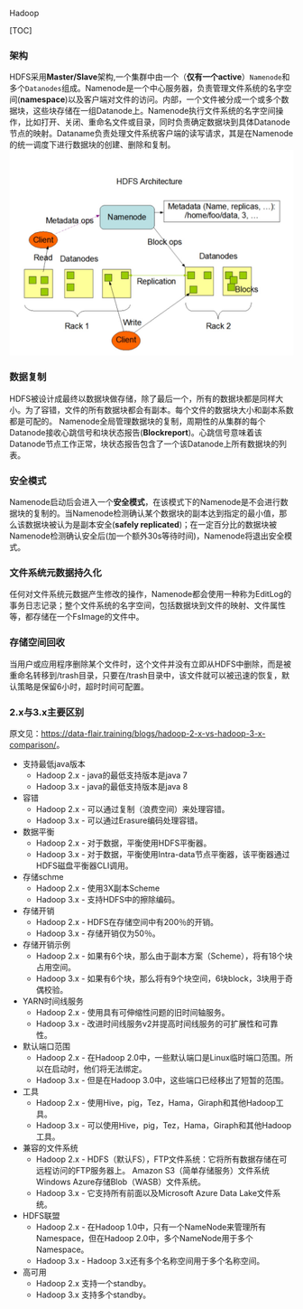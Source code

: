 Hadoop

[TOC]
### 架构
HDFS采用**Master/Slave**架构,一个集群中由一个（**仅有一个active**）`Namenode`和多个`Datanodes`组成。Namenode是一个中心服务器，负责管理文件系统的名字空间(**namespace**)以及客户端对文件的访问。内部，一个文件被分成一个或多个数据块，这些块存储在一组Datanode上。Namenode执行文件系统的名字空间操作，比如打开、关闭、重命名文件或目录，同时负责确定数据块到具体Datanode节点的映射。Dataname负责处理文件系统客户端的读写请求，其是在Namenode的统一调度下进行数据块的创建、删除和复制。
![-w715](media/15415623668517/15415630206483.jpg)

### 数据复制
HDFS被设计成最终以数据块做存储，除了最后一个，所有的数据块都是同样大小。为了容错，文件的所有数据块都会有副本。每个文件的数据块大小和副本系数都是可配的。
Namenode全局管理数据块的复制，周期性的从集群的每个Datanode接收心跳信号和块状态报告(**Blockreport**)。心跳信号意味着该Datanode节点工作正常，块状态报告包含了一个该Datanode上所有数据块的列表。
### 安全模式
Namenode启动后会进入一个**安全模式**，在该模式下的Namenode是不会进行数据块的复制的。当Namenode检测确认某个数据块的副本达到指定的最小值，那么该数据块被认为是副本安全(**safely replicated**)；在一定百分比的数据块被Namenode检测确认安全后(加一个额外30s等待时间)，Namenode将退出安全模式。
### 文件系统元数据持久化
任何对文件系统元数据产生修改的操作，Namenode都会使用一种称为EditLog的事务日志记录；整个文件系统的名字空间，包括数据块到文件的映射、文件属性等，都存储在一个FsImage的文件中。  
### 存储空间回收
当用户或应用程序删除某个文件时，这个文件并没有立即从HDFS中删除，而是被重命名转移到/trash目录，只要在/trash目录中，该文件就可以被迅速的恢复，默认策略是保留6小时，超时时间可配置。                                                                                                                                                                                      



### 2.x与3.x主要区别
原文见：<https://data-flair.training/blogs/hadoop-2-x-vs-hadoop-3-x-comparison/>。  

* 支持最低java版本
    - Hadoop 2.x - java的最低支持版本是java 7
    - Hadoop 3.x - java的最低支持版本是java 8
* 容错
    - Hadoop 2.x - 可以通过复制（浪费空间）来处理容错。
    - Hadoop 3.x - 可以通过Erasure编码处理容错。
* 数据平衡
    - Hadoop 2.x - 对于数据，平衡使用HDFS平衡器。
    - Hadoop 3.x - 对于数据，平衡使用Intra-data节点平衡器，该平衡器通过HDFS磁盘平衡器CLI调用。
* 存储schme
    - Hadoop 2.x - 使用3X副本Scheme
    - Hadoop 3.x - 支持HDFS中的擦除编码。
* 存储开销
    - Hadoop 2.x - HDFS在存储空间中有200％的开销。
    - Hadoop 3.x - 存储开销仅为50％。
* 存储开销示例
    - Hadoop 2.x - 如果有6个块，那么由于副本方案（Scheme），将有18个块占用空间。
    - Hadoop 3.x - 如果有6个块，那么将有9个块空间，6块block，3块用于奇偶校验。
* YARN时间线服务
    - Hadoop 2.x - 使用具有可伸缩性问题的旧时间轴服务。
    - Hadoop 3.x - 改进时间线服务v2并提高时间线服务的可扩展性和可靠性。
* 默认端口范围
    - Hadoop 2.x - 在Hadoop 2.0中，一些默认端口是Linux临时端口范围。所以在启动时，他们将无法绑定。
    - Hadoop 3.x - 但是在Hadoop 3.0中，这些端口已经移出了短暂的范围。
* 工具
    - Hadoop 2.x - 使用Hive，pig，Tez，Hama，Giraph和其他Hadoop工具。
    - Hadoop 3.x - 可以使用Hive，pig，Tez，Hama，Giraph和其他Hadoop工具。
* 兼容的文件系统
    - Hadoop 2.x - HDFS（默认FS），FTP文件系统：它将所有数据存储在可远程访问的FTP服务器上。 Amazon S3（简单存储服务）文件系统Windows Azure存储Blob（WASB）文件系统。
    - Hadoop 3.x - 它支持所有前面以及Microsoft Azure Data Lake文件系统。
* HDFS联盟
    - Hadoop 2.x - 在Hadoop 1.0中，只有一个NameNode来管理所有Namespace，但在Hadoop 2.0中，多个NameNode用于多个Namespace。
    - Hadoop 3.x - Hadoop 3.x还有多个名称空间用于多个名称空间。
* 高可用
    - Hadoop 2.x 支持一个standby。
    - Hadoop 3.x 支持多个standby。




